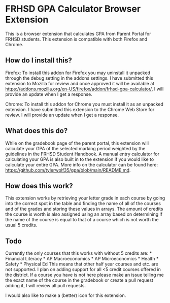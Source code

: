 # FRHSD GPA Calculator Browser Extension
This is a browser extension that calculates GPA from Parent Portal for FRHSD students. This extension is compatible with both Firefox and Chrome.

## How do I install this?
Firefox: To install this addon for Firefox you may uninstall it unpacked through the debug setting in the addons settings. I have submitted this extension to Mozilla for review and once approved it will be available at https://addons.mozilla.org/en-US/firefox/addon/frhsd-gpa-calculator/, I will provide an update when I get a response.

Chrome: To install this addon for Chrome you must install it as an unpacked extension. I have submitted this extension to the Chrome Web Store for review. I will provide an update when I get a response.

## What does this do?
While on the gradebook page of the parent portal, this extension will calculate your GPA of the selected marking period weighted by the guidelines in the FRHSD Student Handbook. A manual entry calculator for calculating your GPA is also built in to the extension if you would like to calculate your entire GPA. More info on the calculator can be found here: https://github.com/tylerwolf35/gpa/blob/main/README.md.

## How does this work?
This extension works by retrieving your letter grade in each course by going into the correct spot in the table and finding the name of all of the courses and of the grades and storing these values in arrays. The amount of credits the course is worth is also assigned using an array based on determining if the name of the course is equal to that of a course which is not worth the usual 5 credits.

## Todo
Currently the only courses that this works with without 5 credits are:
    * Financial Literacy
    * AP Macroeconomics
    * AP Microeconomics
    * Health
    * Safety
    * Physical Ed
This means that other half year courses and etc. are not supported. I plan on adding support for all <5 credit courses offered in the district. If a course you have is not here please make an issue telling me the exact name of the course in the gradebook or create a pull request adding it, I will review all pull requests.

I would also like to make a (better) icon for this extension.